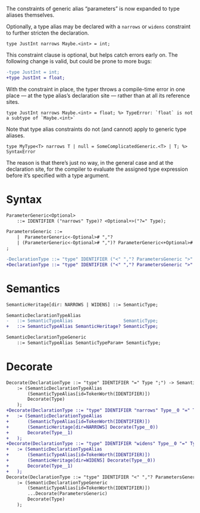 The constraints of generic alias “parameters” is now expanded to type aliases themselves.

Optionally, a type alias may be declared with a `narrows` or `widens` constraint to further stricten the declaration.
```cp
type JustInt narrows Maybe.<int> = int;
```

This constraint clause is optional, but helps catch errors early on. The following change is valid, but could be prone to more bugs:
```diff
-type JustInt = int;
+type JustInt = float;
```
With the constraint in place, the typer throws a compile-time error in one place — at the type alias’s declaration site — rather than at all its reference sites.
```cp
type JustInt narrows Maybe.<int> = float; %> TypeError: `float` is not a subtype of `Maybe.<int>`
```

Note that type alias constraints do not (and cannot) apply to generic type aliases.
```cp
type MyType<T> narrows T | null = SomeComplicatedGeneric.<T> | T; %> SyntaxError
```
The reason is that there’s just no way, in the general case and at the declaration site, for the compiler to evaluate the assigned type expression before it’s specified with a type argument.


# Syntax
```diff
ParameterGeneric<Optional>
	::= IDENTIFIER ("narrows" Type)? <Optional+>("?=" Type);

ParametersGeneric ::=
	|  ParameterGeneric<-Optional># ","?
	| (ParameterGeneric<-Optional># ",")? ParameterGeneric<+Optional># ","?
;

-DeclarationType ::= "type" IDENTIFIER ("<" ","? ParametersGeneric ">"                              )? "=" Type ";";
+DeclarationType ::= "type" IDENTIFIER ("<" ","? ParametersGeneric ">" | ("narrows" | "widens") Type)? "=" Type ";";
```

# Semantics
```diff
SemanticHeritage[dir: NARROWS | WIDENS] ::= SemanticType;

SemanticDeclarationTypeAlias
-	::= SemanticTypeAlias                   SemanticType;
+	::= SemanticTypeAlias SemanticHeritage? SemanticType;

SemanticDeclarationTypeGeneric
	::= SemanticTypeAlias SemanticTypeParam+ SemanticType;
```

# Decorate
```diff
Decorate(DeclarationType ::= "type" IDENTIFIER "=" Type ";") -> SemanticDeclarationTypeAlias
	:= (SemanticDeclarationTypeAlias
		(SemanticTypeAlias[id=TokenWorth(IDENTIFIER)])
		Decorate(Type)
	);
+Decorate(DeclarationType ::= "type" IDENTIFIER "narrows" Type__0 "=" Type__1 ";") -> SemanticDeclarationTypeAlias
+	:= (SemanticDeclarationTypeAlias
+		(SemanticTypeAlias[id=TokenWorth(IDENTIFIER)])
+		(SemanticHeritage[dir=NARROWS] Decorate(Type__0))
+		Decorate(Type__1)
+	);
+Decorate(DeclarationType ::= "type" IDENTIFIER "widens" Type__0 "=" Type__1 ";") -> SemanticDeclarationTypeAlias
+	:= (SemanticDeclarationTypeAlias
+		(SemanticTypeAlias[id=TokenWorth(IDENTIFIER)])
+		(SemanticHeritage[dir=WIDENS] Decorate(Type__0))
+		Decorate(Type__1)
+	);
Decorate(DeclarationType ::= "type" IDENTIFIER "<" ","? ParametersGeneric ">" "=" Type ";") -> SemanticDeclarationTypeGeneric
	:= (SemanticDeclarationTypeGeneric
		(SemanticTypeAlias[id=TokenWorth(IDENTIFIER)])
		...Decorate(ParametersGeneric)
		Decorate(Type)
	);
```
